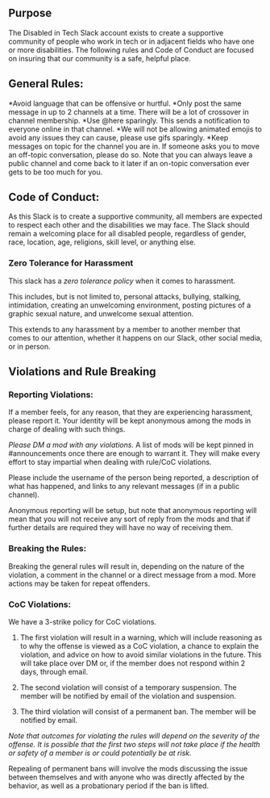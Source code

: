 ## Purpose

The Disabled in Tech Slack account exists to create a supportive community of people who work in tech or in adjacent fields who have one or more disabilities. The following rules and Code of Conduct are focused on insuring that our community is a safe, helpful place.

## General Rules:

*Avoid language that can be offensive or hurtful. 
*Only post the same message in up to 2 channels at a time. There will be a lot of crossover in channel membership.
*Use @here sparingly. This sends a notification to everyone online in that channel.
*We will not be allowing animated emojis to avoid any issues they can cause, please use gifs sparingly.
*Keep messages on topic for the channel you are in. If someone asks you to move an off-topic conversation, please do so. Note that you can always leave a public channel and come back to it later if an on-topic conversation ever gets to be too much for you.


## Code of Conduct:

As this Slack is to create a supportive community, all members are expected to respect each other and the disabilities we may face. The Slack should remain a welcoming place for all disabled people, regardless of gender, race, location, age, religions, skill level, or anything else.

### Zero Tolerance for Harassment 

This slack has a _zero tolerance policy_ when it comes to harassment. 

This includes, but is not limited to, personal attacks, bullying, stalking, intimidation, creating an unwelcoming environment, posting pictures of a graphic sexual nature, and unwelcome sexual attention.

This extends to any harassment by a member to another member that comes to our attention, whether it happens on our Slack, other social media, or in person.

## Violations and Rule Breaking

### Reporting Violations:

If a member feels, for any reason, that they are experiencing harassment, please report it. Your identity will be kept anonymous among the mods in charge of dealing with such things.

_Please DM a mod with any violations_. A list of mods will be kept pinned in #announcements once there are enough to warrant it. They will make every effort to stay impartial when dealing with rule/CoC violations.

Please include the username of the person being reported, a description of what has happened, and links to any relevant messages (if in a public channel).

Anonymous reporting will be setup, but note that anonymous reporting will mean that you will not receive any sort of reply from the mods and that if further details are required they will have no way of receiving them.

### Breaking the Rules:

Breaking the general rules will result in, depending on the nature of the violation, a comment in the channel or a direct message from a mod. More actions may be taken for repeat offenders.

### CoC Violations:

We have a 3-strike policy for CoC violations.

1) The first violation will result in a warning, which will include reasoning as to why the offense is viewed as a CoC violation, a chance to explain the violation, and advice on how to avoid similar violations in the future. This will take place over DM or, if the member does not respond within 2 days, through email.

2) The second violation will consist of a temporary suspension. The member will be notified by email of the violation and suspension. 

3) The third violation will consist of a permanent ban. The member will be notified by email.

_Note that outcomes for violating the rules will depend on the severity of the offense. It is possible that the first two steps will not take place if the health or safety of a member is or could potentially be at risk._

Repealing of permanent bans will involve the mods discussing the issue between themselves and with anyone who was directly affected by the behavior, as well as a probationary period if the ban is lifted.
